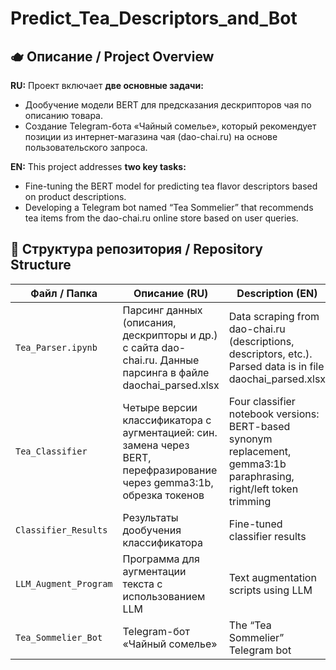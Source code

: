 # Predict_Tea_Descriptors_and_Bot

## 🫖 Описание / Project Overview

**RU:**
Проект включает **две основные задачи:**
- Дообучение модели BERT для предсказания дескрипторов чая по описанию товара.
- Создание Telegram-бота «Чайный сомелье», который рекомендует позиции из интернет-магазина чая (dao-chai.ru) на основе пользовательского запроса.
  
**EN:**
This project addresses **two key tasks:**
- Fine-tuning the BERT model for predicting tea flavor descriptors based on product descriptions.
- Developing a Telegram bot named “Tea Sommelier” that recommends tea items from the dao-chai.ru online store based on user queries.

## 📁 Структура репозитория / Repository Structure

| Файл / Папка            | Описание (RU)                                                                                   | Description (EN)                                                                 |
|------------------------|--------------------------------------------------------------------------------------------------|----------------------------------------------------------------------------------|
| `Tea_Parser.ipynb`     | Парсинг данных (описания, дескрипторы и др.) с сайта dao-chai.ru. Данные парсинга в файле daochai_parsed.xlsx                                | Data scraping from dao-chai.ru (descriptions, descriptors, etc.). Parsed data is in file daochai_parsed.xlsx   |
| `Tea_Classifier` | Четыре версии классификатора с аугментацией: син. замена через BERT, перефразирование через gemma3:1b, обрезка токенов | Four classifier notebook versions: BERT-based synonym replacement, gemma3:1b paraphrasing, right/left token trimming |
| `Classifier_Results`  | Результаты дообучения классификатора                                            | Fine-tuned classifier results                                              |
| `LLM_Augment_Program`   | Программа для аугментации текста с использованием LLM                           | Text augmentation scripts using LLM                                        |
| `Tea_Sommelier_Bot`     |  Telegram-бот «Чайный сомелье»                                                  |  The “Tea Sommelier” Telegram bot                                          |




